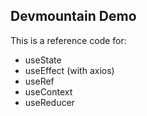 ## Devmountain Demo

This is a reference code for:
* useState
* useEffect (with axios)
* useRef
* useContext
* useReducer

